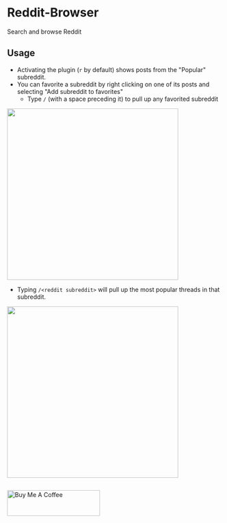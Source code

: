 # Reddit-Browser
Search and browse Reddit

## Usage

- Activating the plugin (`r` by default) shows posts from the "Popular" subreddit.
- You can favorite a subreddit by right clicking on one of its posts and selecting "Add subreddit to favorites" 
  - Type `/` (with a space preceding it) to pull up any favorited subreddit
<img src="https://user-images.githubusercontent.com/535299/167451880-700d65f0-24a9-4b73-a80c-a3bf543e8fdd.png" width="400">

- Typing `/<reddit subreddit>` will pull up the most popular threads in that subreddit. 
<img src="https://user-images.githubusercontent.com/535299/167451280-d47cb420-18bd-46ad-835a-2b938e84758f.png" width="400">

##
<a href="https://www.buymeacoffee.com/garulf" target="_blank"><img src="https://cdn.buymeacoffee.com/buttons/v2/default-green.png" alt="Buy Me A Coffee" style="height: 60px !important;width: 217px !important;" ></a>
